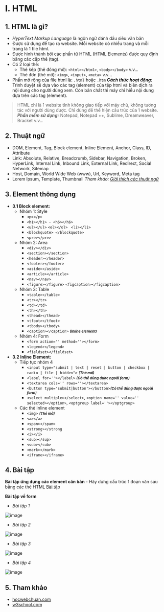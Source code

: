 
# I. HTML
## 1. HTML là gì?
- _HyperText Markup Language_ là ngôn ngữ đánh dấu siêu văn bản
- Được sử dụng để tạo ra website. Mỗi website có nhiều trang và mỗi trang là 1 file html.
- Được hình thành bởi các phần tử HTML (HTML Elements)  được quy định bằng các cặp thẻ (tag).
- Có 2 loại thẻ:
	- Thẻ kép (thẻ đóng mở):  `<html></html>`, `<body></body>` v.v...
	- Thẻ đơn (thẻ mở): `<img>`, `<input>`, `<meta>` v.v...
- Phần mở rộng của file html là: `.html` hoặc `.htm`
***Cách thức hoạt động:*** Trình duyệt sẽ dựa vào các tag (element) của tệp html và biên dịch ra nội dung cho người dùng xem. Còn bản chất thì máy chỉ hiểu nội dung dựa trên các tag (element).
> HTML chỉ là 1 website tĩnh không giao tiếp với máy chủ, không tương tác với người dùng được. Chỉ dùng để thể hiện cấu trúc của 1 website.
> ***Phần mềm sử dụng:*** Notepad, Notepad ++, Sublime, Dreamweaver, Bracket v.v...
## 2. Thuật ngữ
- DOM, Element, Tag, Block element, Inline Element, Anchor, Class, ID, Attribute
- Link: Absolute, Relative, Breadcrumb, Sidebar, Navigation, Broken, HyperLink, Internal Link, Inbound Link, External Link, Redirect, Social Network, Sitemap
- Host, Domain, World Wide Web (www), Url, Keyword, Meta tag
- Lorem Ipsum, Template, Thumbnail
_Tham khảo:  [Giải thích các thuật ngữ](http://web.vivicorp.com/tu-dien-web/)_
## 3. Element thông dụng
- **3.1 Block element:**
	- Nhóm 1: Style
		- `<p></p>`
		- `<h1></h1> - <h6></h6>`
		- `<ul></ul>`  `<ol></ol>` ` <li></li>`
		- `<blockquote> </blockquote>`
		- `<pre></pre>`
	- Nhóm 2: Area
		- `<div></div>`
		- `<section></section>`
		- `<header></header>`
		- `<footer></footer>`
		- `<aside></aside>`
		- `<article></article>`  
		- `<nav></nav>`
		- `<figure></figure>` `<figcaption></figcaption>`
	- Nhóm 3: Table
		- `<table></table>`
		- `<tr></tr>`
		- `<td></td>`
		- `<th></th>`
		- `<thead></thead>`
		- `<tfoot></tfoot>`
		- `<tbody></tbody>`
		- `<caption></caption>` <small>***(Inline element)***</small>
	- Nhóm 4: Form
		- `<form action='' method=''></form>`
		- `<legend></legend>`
		- `<fieldset></fieldset>`
- **3.2 Inline Element:**
	- Tiếp tục nhóm 4
		- `<input type="submit | text | reset | button | checkbox | radio | file | hidden">` <small>***(Thẻ mở)***</small>
		- `<label for=''></label>` <small>***(Có thể dùng được ngoài form)***</small>
		- `<textarea cols='' rows=''></textarea>`
		- `<button type='submit|button'></button>`<small>***(Có thể dùng được ngoài form)***</small>
		- `<select multiple></select>`, `<option name='' value='' selected></option>`, `<optgroup label=''></optgroup>`
	- Các thẻ inline element
		- `<img>` <small>***(Thẻ mở)***</small>
		- `<a></a>`
		- `<span></span>`
		- `<strong></strong`
		- `<i></i>`
		- `<sup></sup>`
		- `<sub></sub>`
		- `<mark></mark>`
		- `<iframe></iframe>`
## 4. Bài tập
**Bài tập ứng dụng các element căn bản**
 \- Hãy dựng cấu trúc 1 đoạn văn sau bằng các thẻ HTML
[Bài tập](http://jsbin.com/rubavayuvo/edit?output)

**Bài tập về form**

- _Bài tập 1_

![image](https://user-images.githubusercontent.com/27756008/37913621-86bf3c32-313f-11e8-8d13-3ad4825b6b4c.png)


- _Bài tập 2_

![image](https://user-images.githubusercontent.com/27756008/37914063-8a70f108-3140-11e8-982a-960412eb6827.png)


- _Bài tập 3_

![image](https://user-images.githubusercontent.com/27756008/37914539-a66dc9ac-3141-11e8-937c-5ca501fd3248.png)


- _Bài tập 4_

![image](https://user-images.githubusercontent.com/27756008/37914785-3ad16d88-3142-11e8-97a4-27acc4b3775e.png)

## 5. Tham khảo
- [hocwebchuan.com](http://hocwebchuan.com/reference/tag/html5/)
- [w3school.com](https://www.w3schools.com/html/default.asp)
